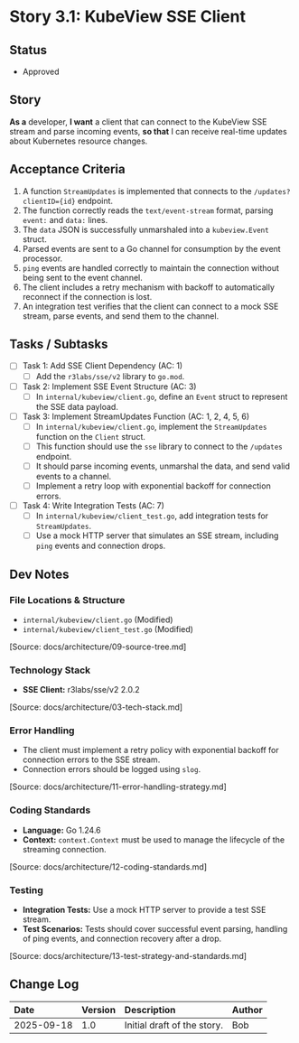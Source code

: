 # Story 3.1: KubeView SSE Client

## Status
- Approved

## Story
**As a** developer,
**I want** a client that can connect to the KubeView SSE stream and parse incoming events,
**so that** I can receive real-time updates about Kubernetes resource changes.

## Acceptance Criteria
1. A function `StreamUpdates` is implemented that connects to the `/updates?clientID={id}` endpoint.
2. The function correctly reads the `text/event-stream` format, parsing `event:` and `data:` lines.
3. The `data` JSON is successfully unmarshaled into a `kubeview.Event` struct.
4. Parsed events are sent to a Go channel for consumption by the event processor.
5. `ping` events are handled correctly to maintain the connection without being sent to the event channel.
6. The client includes a retry mechanism with backoff to automatically reconnect if the connection is lost.
7. An integration test verifies that the client can connect to a mock SSE stream, parse events, and send them to the channel.

## Tasks / Subtasks
- [ ] Task 1: Add SSE Client Dependency (AC: 1)
  - [ ] Add the `r3labs/sse/v2` library to `go.mod`.
- [ ] Task 2: Implement SSE Event Structure (AC: 3)
  - [ ] In `internal/kubeview/client.go`, define an `Event` struct to represent the SSE data payload.
- [ ] Task 3: Implement StreamUpdates Function (AC: 1, 2, 4, 5, 6)
  - [ ] In `internal/kubeview/client.go`, implement the `StreamUpdates` function on the `Client` struct.
  - [ ] This function should use the `sse` library to connect to the `/updates` endpoint.
  - [ ] It should parse incoming events, unmarshal the data, and send valid events to a channel.
  - [ ] Implement a retry loop with exponential backoff for connection errors.
- [ ] Task 4: Write Integration Tests (AC: 7)
  - [ ] In `internal/kubeview/client_test.go`, add integration tests for `StreamUpdates`.
  - [ ] Use a mock HTTP server that simulates an SSE stream, including `ping` events and connection drops.

## Dev Notes

### File Locations & Structure
- `internal/kubeview/client.go` (Modified)
- `internal/kubeview/client_test.go` (Modified)

[Source: docs/architecture/09-source-tree.md]

### Technology Stack
- **SSE Client:** r3labs/sse/v2 2.0.2

[Source: docs/architecture/03-tech-stack.md]

### Error Handling
- The client must implement a retry policy with exponential backoff for connection errors to the SSE stream.
- Connection errors should be logged using `slog`.

[Source: docs/architecture/11-error-handling-strategy.md]

### Coding Standards
- **Language:** Go 1.24.6
- **Context:** `context.Context` must be used to manage the lifecycle of the streaming connection.

[Source: docs/architecture/12-coding-standards.md]

### Testing
- **Integration Tests:** Use a mock HTTP server to provide a test SSE stream.
- **Test Scenarios:** Tests should cover successful event parsing, handling of ping events, and connection recovery after a drop.

[Source: docs/architecture/13-test-strategy-and-standards.md]

## Change Log

| Date       | Version | Description                | Author |
| :--------- | :------ | :------------------------- | :----- |
| 2025-09-18 | 1.0     | Initial draft of the story. | Bob    |
